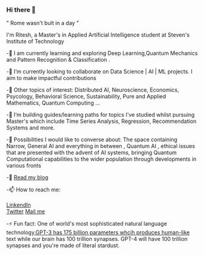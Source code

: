 ### Hi there 👋

<!--
**MoronSlayer/MoronSlayer** is a ✨ _special_ ✨ repository because its `README.md` (this file) appears on your GitHub profile.

Here are some ideas to get you started:

- 🔭 I’m currently working on ...
- 🌱 I’m currently learning ...
- 👯 I’m looking to collaborate on ...
- 🤔 I’m looking for help with ...
- 💬 Ask me about ...
- 📫 How to reach me: ...
- 😄 Pronouns: ...
- ⚡ Fun fact: ...
-->
" Rome wasn't bult in a day "

 I'm Ritesh, a Master's in Applied Artificial Intelligence student at Steven's Institute of Technology 

-🔭 I am currently learning and exploring Deep Learning,Quantum Mechanics and Pattern Recognition & Classification .
     
-👯 I’m currently looking to collaborate on Data Science | AI | ML projects. I aim to make impactful contributions

-🌱 Other topics of interest: Distributed AI, Neuroscience, Economics, Psycology, Behavioral Science, Sustainability, Pure and Applied Mathematics, Quantum Computing ... 

-👯 I’m building guides/learning paths for topics I've studied whilst pursuing Master's which include Time Series Analysis, Regression, Recommendation Systems and more.

-💬 Possibilities I would like to converse about: The space containing Narrow, General AI and everything in between , Quantum AI , ethical issues that are presented with the advent of AI systems, bringing Quantum Computational capabilities to the wider population through developments in various fronts 

-📘 [Read my blog](https://medium.com/@ritesh.panditi98)

-📫 How to reach me:  <br />                   
                    [LinkendIn](https://www.linkedin.com/in/ritesh-980/) <br />
                    [Twitter](https://twitter.com/AmalgamOfChaos)
                    [Mail me](panditiall@gmail.com) <br />
                    
<!--   [![GitHub Streak](http://github-readme-streak-stats.herokuapp.com?user=your-github-username&theme=dark&background=000000)](https://git.io/streak-stats) -->
            
-⚡ Fun fact: One of world's most sophisticated natural language technology,[GPT-3 has 175 billion parameters whcih produces                                                                       human-like](https://www.theverge.com/2020/8/16/21371049/gpt3-hacker-news-ai-blog) text while our brain has 100 trillion synapses. GPT-4 will have 100 trillion synapses and you're made of literal stardust. 
